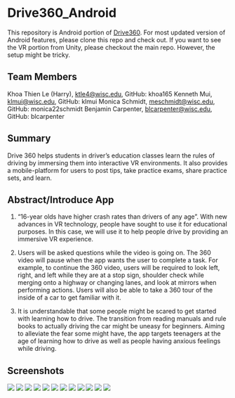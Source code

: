 # Drive360_Android

This repository is Android portion of [Drive360](https://github.com/klmui/Drive360/). For most updated version of Android features, please clone this repo and check out. If you want to see the VR portion from Unity, please checkout the main repo. However, the setup might be tricky.

## Team Members
Khoa Thien Le (Harry), [ktle4@wisc.edu](mailto:ktle4@wisc.edu), GitHub: khoa165
Kenneth Mui, [klmui@wisc.edu](mailto:klmui@wisc.edu), GitHub: klmui
Monica Schmidt, [meschmidt@wisc.edu](mailto:meschmidt@wisc.edu), GitHub: monica22schmidt
Benjamin Carpenter, [blcarpenter@wisc.edu](mailto:blcarpenter@wisc.edu), GitHub: blcarpenter

## Summary

Drive 360 helps students in driver’s education classes learn the rules of driving by immersing them into interactive VR environments. It also provides a mobile-platform for users to post tips, take practice exams, share practice sets, and learn.

## Abstract/Introduce App

1.  “16-year olds have higher crash rates than drivers of any age”. With new advances in VR technology, people have sought to use it for educational purposes. In this case, we will use it to help people drive by providing an immersive VR experience.
    
2.  Users will be asked questions while the video is going on. The 360 video will pause when the app wants the user to complete a task. For example, to continue the 360 video, users will be required to look left, right, and left while they are at a stop sign, shoulder check while merging onto a highway or changing lanes, and look at mirrors when performing actions. Users will also be able to take a 360 tour of the inside of a car to get familiar with it.
    
3.  It is understandable that some people might be scared to get started with learning how to drive. The transition from reading manuals and rule books to actually driving the car might be uneasy for beginners. Aiming to alleviate the fear some might have, the app targets teenagers at the age of learning how to drive as well as people having anxious feelings while driving.

## Screenshots

<p float="left">
    <img src="Screenshots/Drive360_1.PNG">
    <img src="Screenshots/Drive360_2.PNG">
    <img src="Screenshots/Drive360_3.PNG">
    <img src="Screenshots/Drive360_4.PNG">
    <img src="Screenshots/Drive360_5.PNG">
    <img src="Screenshots/Drive360_6.PNG">
    <img src="Screenshots/Drive360_7.PNG">
    <img src="Screenshots/Drive360_8.PNG">
    <img src="Screenshots/Drive360_9.PNG">
    <img src="Screenshots/Drive360_10.PNG">
    <img src="Screenshots/Drive360_11.PNG">
    <img src="Screenshots/Drive360_12.PNG">
</p>
